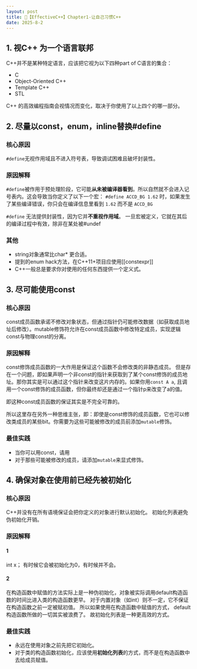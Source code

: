 ```yaml
---
layout: post
title: 📘【EffectiveC++】Chapter1-让自己习惯C++
date: 2025-8-2
---
```

## 1. 视C++  为一个语言联邦

C++并不是某种特定语言，应该把它视为以下四种part of C语言的集合：
- C
- Object-Oriented C++
- Template C++
- STL

C++ 的高效编程指南会视情况而变化，取决于你使用了以上四个的哪一部分。

## 2. 尽量以const，enum，inline替换#define
### 核心原因
`#define`无视作用域且不进入符号表，导致调试困难且破坏封装性。

### 原因解释
`#define`被作用于预处理阶段，它可能**从未被编译器看到**。所以自然就不会进入记号表内。这会导致当你定义了以下一个宏：
`#define ACCD_BG 1.62` 时，如果发生了某些编译错误，你只会在编译信息里看到 `1.62` 而不是 `ACCD_BG`

`#define` 无法提供封装性，因为它并**不重视作用域**。
一旦宏被定义，它就在其后的编译过程中有效，除非在某处被#undef


### 其他
- string对象通常比char* 更合适。
- 提到的enum hack方法，在C++11+项目应使用[[constexpr]]
- C++一般总是要求你对使用的任何东西提供一个定义式。


## 3. 尽可能使用const
### 核心原因
const成员函数承诺不修改对象状态，但通过指针仍可能修改数据（如获取成员地址后修改）。mutable修饰符允许在const成员函数中修改特定成员，实现逻辑const与物理const的分离。

### 原因解释
const修饰成员函数的一大作用是保证这个函数不会修改类的非静态成员。
但是存在一个问题，即如果声明一个非const的指针来获取到了某个const修饰的成员地址。那你其实是可以通过这个指针来改变这片内存的。如果你用`const A a`, 且调用一个const修饰的成员函数，但你最终却还是通过一个指针p来改变了a的值。

即这种const成员函数的保证其实是不完全可靠的。

所以这里存在另外一种思维主张，即：即使是const修饰的成员函数，它也可以修改类成员的某些bit。你需要为这些可能被修改的成员前添加`mutable`修饰。

### 最佳实践
- 当你可以用const，请用
- 对于那些可能被修改的成员，请添加`mutable`来显式修饰。


## 4. 确保对象在使用前已经先被初始化
### 核心原因
C++并没有在所有语境保证会把你定义的对象进行默认初始化。
初始化列表避免伪初始化开销。

### 原因解释
#### 1
int x； 有时候它会被初始化为0，有时候并不会。

#### 2
在构造函数中赋值的方法实际上是一种伪初始化，对象被实际调用default构造函数的时间比进入类的构造函数更早。
对于内置对象（如int）则不一定，它不保证在构造函数之前一定被赋初值。
所以如果使用在构造函数中赋值的方式， default构造函数所做的一切其实被浪费了。
故初始化列表是一种更高效的方式。

### 最佳实践
- 永远在使用对象之前先把它初始化。
- 对于类的构造函数初始化，应该使用**初始化列表**的方式，而不是在构造函数中去给成员赋值。
